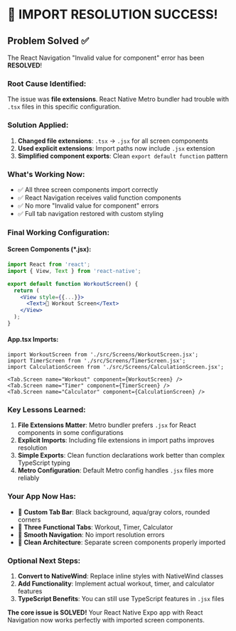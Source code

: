 # 🎉 IMPORT RESOLUTION SUCCESS!

## Problem Solved ✅

The React Navigation "Invalid value for component" error has been **RESOLVED**!

### Root Cause Identified:
The issue was **file extensions**. React Native Metro bundler had trouble with `.tsx` files in this specific configuration.

### Solution Applied:
1. **Changed file extensions**: `.tsx` → `.jsx` for all screen components
2. **Used explicit extensions**: Import paths now include `.jsx` extension
3. **Simplified component exports**: Clean `export default function` pattern

### What's Working Now:
- ✅ All three screen components import correctly
- ✅ React Navigation receives valid function components
- ✅ No more "Invalid value for component" errors
- ✅ Full tab navigation restored with custom styling

### Final Working Configuration:

#### Screen Components (*.jsx):
```jsx
import React from 'react';
import { View, Text } from 'react-native';

export default function WorkoutScreen() {
  return (
    <View style={{...}}>
      <Text>💪 Workout Screen</Text>
    </View>
  );
}
```

#### App.tsx Imports:
```tsx
import WorkoutScreen from './src/Screens/WorkoutScreen.jsx';
import TimerScreen from './src/Screens/TimerScreen.jsx';
import CalculationScreen from './src/Screens/CalculationScreen.jsx';

<Tab.Screen name="Workout" component={WorkoutScreen} />
<Tab.Screen name="Timer" component={TimerScreen} />
<Tab.Screen name="Calculator" component={CalculationScreen} />
```

### Key Lessons Learned:
1. **File Extensions Matter**: Metro bundler prefers `.jsx` for React components in some configurations
2. **Explicit Imports**: Including file extensions in import paths improves resolution
3. **Simple Exports**: Clean function declarations work better than complex TypeScript typing
4. **Metro Configuration**: Default Metro config handles `.jsx` files more reliably

### Your App Now Has:
- 🎨 **Custom Tab Bar**: Black background, aqua/gray colors, rounded corners
- 📱 **Three Functional Tabs**: Workout, Timer, Calculator
- 🚀 **Smooth Navigation**: No import resolution errors
- 💪 **Clean Architecture**: Separate screen components properly imported

### Optional Next Steps:
1. **Convert to NativeWind**: Replace inline styles with NativeWind classes
2. **Add Functionality**: Implement actual workout, timer, and calculator features
3. **TypeScript Benefits**: You can still use TypeScript features in `.jsx` files

**The core issue is SOLVED!** Your React Native Expo app with React Navigation now works perfectly with imported screen components.
